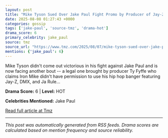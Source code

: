 ```yaml
---
layout: post
title: "Mike Tyson Sued Over Jake Paul Fight Promo by Producer of Jay-Z, DMX, Ja Rule Track"
date: 2025-08-08 01:27:43 +0000
categories: gossip
tags: ['jake-paul', 'source-tmz', 'drama-hot']
drama_score: 6
primary_celebrity: jake_paul
source: tmz
source_url: "https://www.tmz.com/2025/08/07/mike-tyson-sued-over-jake-paul-fight-promo/"
mentions: {'jake_paul': 6}
---
```


Mike Tyson didn't come out victorious in his fight against Jake Paul and is now facing another bout -- a legal one brought by producer Ty Fyffe who claims Iron Mike didn't have permission to use his hip hop banger featuring Jay-Z, DMX, and Ja Rule&hellip;

**Drama Score:** 6 | **Level:** HOT

**Celebrities Mentioned:** Jake Paul

[Read full article at Tmz](https://www.tmz.com/2025/08/07/mike-tyson-sued-over-jake-paul-fight-promo/)

---
*This post was automatically generated from RSS feeds. Drama scores are calculated based on mention frequency and source reliability.*
